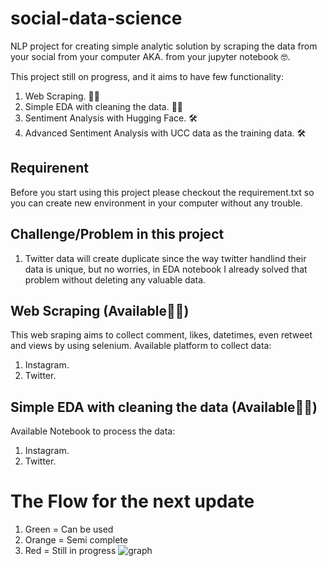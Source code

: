 # social-data-science
NLP project for creating simple analytic solution by scraping the data from your social from your computer AKA. from your jupyter notebook 🤓.

This project still on progress, and it aims to have few functionality:
1. Web Scraping. 👨‍💻
2. Simple EDA with cleaning the data. 👨‍💻
3. Sentiment Analysis with Hugging Face. 🛠️
4. Advanced Sentiment Analysis with UCC data as the training data. 🛠️

## Requirenent
Before you start using this project please checkout the requirement.txt so you can create new environment in your computer without any trouble.

## Challenge/Problem in this project
1. Twitter data will create duplicate since the way twitter handlind their data is unique, but no worries, in EDA notebook I already solved that problem without deleting any valuable data.

## Web Scraping (Available👨‍💻) 
This web sraping aims to collect comment, likes, datetimes, even retweet and views by using selenium.
Available platform to collect data:
1. Instagram.
2. Twitter.


## Simple EDA with cleaning the data (Available👨‍💻)
Available Notebook to process the data:
1. Instagram.
2. Twitter.


# The Flow for the next update
1. Green = Can be used
2. Orange = Semi complete
3. Red = Still in progress
![graph](https://github.com/alrizkipascar/social-data-science/assets/87491167/d9c9e79c-e7b7-4111-ada6-9e89b38ca448)
